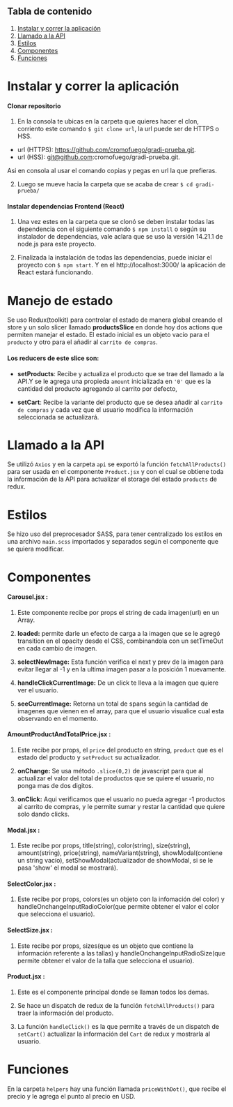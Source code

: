 ## Tabla de contenido

1. [Instalar y correr la aplicación](#Instalar-y-correr-la-aplicación)
2. [Llamado a la API](#Llamado-a-la-API)
3. [Estilos](#Estilos)
4. [Componentes](#Componentes)
5. [Funciones](#Funciones)

# Instalar y correr la aplicación

#### Clonar repositorio

1. En la consola te ubicas en la carpeta que quieres hacer el clon, corriento este comando `$ git clone url`, la url puede ser de HTTPS o HSS.
- url (HTTPS): https://github.com/cromofuego/gradi-prueba.git.
- url (HSS): git@github.com:cromofuego/gradi-prueba.git.

Asi en consola al usar el comando copias y pegas en url la que prefieras.

2. Luego se mueve hacia la carpeta que se acaba de crear `$ cd gradi-prueba/
 `

#### Instalar dependencias Frontend (React)

1. Una vez estes en la carpeta que se clonó se deben instalar todas las dependencia con el siguiente comando `$ npm install` o según su instalador de dependencias, vale aclara que se uso la versión 14.21.1 de node.js para este proyecto.

2. Finalizada la instalación de todas las dependencias, puede iniciar el proyecto con `$ npm start`. Y en el http://localhost:3000/ la aplicación de React estará funcionando.

# Manejo de estado

Se uso Redux(toolkit) para controlar el estado de manera global
creando el store y un solo slicer llamado **productsSlice** en donde
hoy dos actions que permiten manejar el estado. El estado inicial es un objeto vacio para el `producto` y otro para el añadir al `carrito de compras`.

#### Los reducers de este slice son:

- **setProducts**: Recibe y actualiza el producto que se trae del llamado a la API.Y se le agrega una propieda `amount` inicializada en `'0'` que es la cantidad del producto agregando al carrito por defecto,

- **setCart**: Recibe la variante del producto que se desea añadir al `carrito de compras` y cada vez que el usuario modifica la información seleccionada se actualizará.

# Llamado a la API

Se utilizó `Axios` y en la carpeta `api` se exportó la función `fetchAllProducts()` para ser usada en el componente `Product.jsx` y con el cual se obtiene toda la información de la API para actualizar el storage del estado `products` de redux.

# Estilos

Se hizo uso del preprocesador SASS, para tener centralizado los estilos en una archivo `main.scss` importados y separados según el componente que se quiera modificar.

# Componentes

#### Carousel.jsx :

1. Este componente recibe por props el string de cada imagen(url) en un Array.

2. **loaded:** permite darle un efecto de carga a la imagen que se le agregó transition en el opacity desde el CSS, combinandola con un setTimeOut en cada cambio de imagen.

3. **selectNewImage:** Esta función verifica el next y prev de la imagen para evitar llegar al -1 y en la ultima imagen pasar a la posición 1 nuevamente.

4. **handleClickCurrentImage:** De un click te lleva a la imagen que quiere ver el usuario.

5. **seeCurrentImage:** Retorna un total de spans según la cantidad de imagenes que vienen en el array, para que el usuario visualice cual esta observando en el momento.

#### AmountProductAndTotalPrice.jsx :

1. Este recibe por props, el `price` del producto en string, `product` que es el estado del producto y `setProduct` su actualizador.

2. **onChange:** Se usa método `.slice(0,2)` de javascript para que al actualizar el valor del total de productos que se quiere el usuario, no ponga mas de dos digitos.

3. **onClick:** Aqui verificamos que el usuario no pueda agregar -1 productos al carrito de compras, y le permite sumar y restar la cantidad que quiere solo dando clicks.

#### Modal.jsx :

1. Este recibe por props, title(string), color(string), size(string), amount(string), price(string), nameVariant(string), showModal(contiene un string vacío), setShowModal(actualizador de showModal, si se le pasa 'show' el modal se mostrará).

#### SelectColor.jsx :

1.  Este recibe por props, colors(es un objeto con la infomación del color) y handleOnchangeInputRadioColor(que permite obtener el valor el color que selecciona el usuario).

#### SelectSize.jsx :

1. Este recibe por props, sizes(que es un objeto que contiene la información referente a las tallas) y handleOnchangeInputRadioSize(que permite obtener el valor de la talla que selecciona el usuario).

#### Product.jsx :

1. Este es el componente principal donde se llaman todos los demas.

2. Se hace un dispatch de redux de la función `fetchAllProducts()` para traer la información del producto.

3. La función `handleClick()` es la que permite a través de un dispatch de `setCart()` actualizar la información del `Cart` de redux y mostrarla al usuario.

# Funciones
En la carpeta `helpers` hay una función llamada `priceWithDot()`, que recibe el precio y le agrega el punto al precio en USD.

